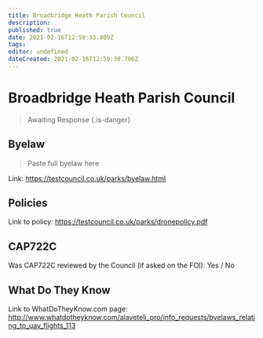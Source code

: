 ```yaml
---
title: Broadbridge Heath Parish Council
description: 
published: true
date: 2021-02-16T12:59:33.809Z
tags: 
editor: undefined
dateCreated: 2021-02-16T12:59:30.706Z
---
```


# Broadbridge Heath Parish Council
>  Awaiting Response
> {.is-danger}

## Byelaw
> Paste full byelaw here

Link:
https://testcouncil.co.uk/parks/byelaw.html

## Policies
Link to policy:
https://testcouncil.co.uk/parks/dronepolicy.pdf

## CAP722C

Was CAP722C reviewed by the Council (if asked on the FOI): Yes / No

## What Do They Know

Link to WhatDoTheyKnow.com page:
http://www.whatdotheyknow.com/alaveteli_pro/info_requests/byelaws_relating_to_uav_flights_113

